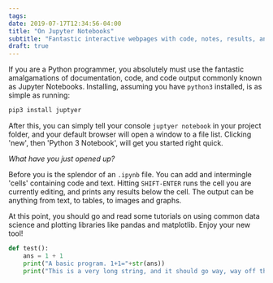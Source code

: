 ```yaml
---
tags:
date: 2019-07-17T12:34:56-04:00
title: "On Jupyter Notebooks"
subtitle: "Fantastic interactive webpages with code, notes, results, and images."
draft: true
---
```


If you are a Python programmer, you absolutely must use the fantastic amalgamations of documentation, code, and code output commonly known as Jupyter Notebooks. Installing, assuming you have `python3` installed, is as simple as running:

```sh
pip3 install juptyer
```

After this, you can simply tell your console `juptyer notebook` in your project folder, and your default browser will open a window to a file list. Clicking 'new', then 'Python 3 Notebook', will get you started right quick.

*What have you just opened up?*

Before you is the splendor of an `.ipynb` file. You can add and intermingle 'cells' containing code and text. Hitting `SHIFT-ENTER` runs the cell you are currently editing, and prints any results below the cell. The output can be anything from text, to tables, to images and graphs.

At this point, you should go and read some tutorials on using common data science and plotting libraries like pandas and matplotlib. Enjoy your new tool!

```py
def test():
    ans = 1 + 1
    print("A basic program. 1+1="+str(ans))
    print("This is a very long string, and it should go way, way off the right edge of the screen, so far that the user will have to scroll to see it. Yeah. That far. Wow. Neato.")
```
